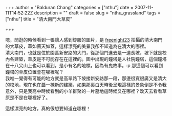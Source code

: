 +++
author = "Balduran Chang"
categories = ["nthu"]
date = 2007-11-11T14:52:22Z
description = ""
draft = false
slug = "nthu_grassland"
tags = ["nthu"]
title = "清大南門大草皮"

+++


嗯，閒逛的時候看到一張讓人感到舒服的圖片，是 [freenight23](http://picasaweb.google.com/FreeAdagio/InNTHU/photo#5131451313982416786) 拍攝的清大南門的大草皮，草如茵天如蓋，這樣漂亮的美景我卻不知道為在清大的哪裡。  
 清大南門，也就是位於園區新安路的大門，從那個門進去是一道長坡，坡下就是校內各建築，草皮是不可能存在在這裡的。圖中出現的鐘塔是人社院鐘塔，這個鐘塔在十八尖山上也可以看到，是小有名的地標，因為有鬼故事。:p 那這個可以看到鐘塔的草皮位置會在哪裡呢？  
 我唯一覺得有可能的地方就是高翠路下坡接新安路那一段，那邊很寬很廣又是清大的校地，現在也在蓋一棟新的建築，如果那裏白天時後呈現這樣的景象倒是不令我意外，只是我高中時候看到的小羊群聚的一片墓地這時候又在哪裡？改天去看看草原是不是在哪裡好了。

這樣漂亮的地方，真的很想要知道在哪裡！

